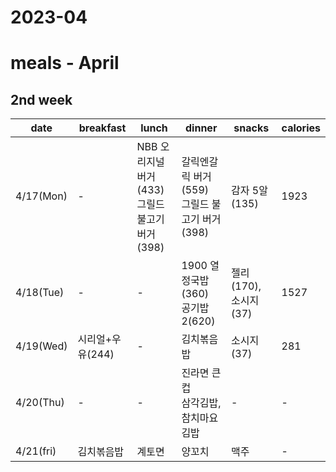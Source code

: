 # 2023-04

# meals - April

## 2nd week

|date|breakfast|lunch|dinner|snacks|calories|
|---|---|---|---|---|---|
|4/17(Mon)|-|NBB 오리지널 버거 (433) <br/>그릴드 불고기 버거(398) |갈릭엔갈릭 버거(559)<br/>그릴드 불고기 버거(398)|감자 5알(135)|1923|
|4/18(Tue)|-|-|1900 열정국밥 (360) <br/> 공기밥 2(620)|젤리(170), 소시지(37)|1527|
|4/19(Wed)|시리얼+우유(244)|-|김치볶음밥|소시지(37)|281|
|4/20(Thu)|-|-|진라면 큰컵 <br/>삼각김밥, 참치마요김밥 <br/>|-|-|
|4/21(fri)|김치볶음밥|계토면|양꼬치|맥주|-|